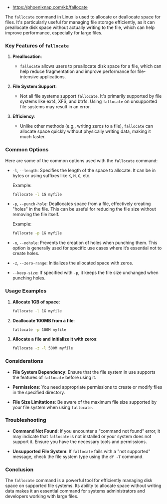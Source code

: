 - https://phoenixnap.com/kb/fallocate

The `fallocate` command in Linux is used to allocate or deallocate space for files. It's particularly useful for managing file storage efficiently, as it can preallocate disk space without actually writing to the file, which can help improve performance, especially for large files.

### Key Features of `fallocate`

1. **Preallocation**:
   - `fallocate` allows users to preallocate disk space for a file, which can help reduce fragmentation and improve performance for file-intensive applications.

2. **File System Support**:
   - Not all file systems support `fallocate`. It's primarily supported by file systems like ext4, XFS, and btrfs. Using `fallocate` on unsupported file systems may result in an error.

3. **Efficiency**:
   - Unlike other methods (e.g., writing zeros to a file), `fallocate` can allocate space quickly without physically writing data, making it much faster.

### Common Options

Here are some of the common options used with the `fallocate` command:

- `-l`, `--length`: Specifies the length of the space to allocate. It can be in bytes or using suffixes like `K`, `M`, `G`, etc.
  
  Example:
  ```bash
  fallocate -l 1G myfile
  ```

- `-p`, `--punch-hole`: Deallocates space from a file, effectively creating "holes" in the file. This can be useful for reducing the file size without removing the file itself.

  Example:
  ```bash
  fallocate -p 1G myfile
  ```

- `-n`, `--nohole`: Prevents the creation of holes when punching them. This option is generally used for specific use cases where it’s essential not to create holes.

- `-z`, `--zero-range`: Initializes the allocated space with zeros.

- `--keep-size`: If specified with `-p`, it keeps the file size unchanged when punching holes.

### Usage Examples

1. **Allocate 1GB of space**:
   ```bash
   fallocate -l 1G myfile
   ```

2. **Deallocate 100MB from a file**:
   ```bash
   fallocate -p 100M myfile
   ```

3. **Allocate a file and initialize it with zeros**:
   ```bash
   fallocate -z -l 500M myfile
   ```

### Considerations

- **File System Dependency**: Ensure that the file system in use supports the features of `fallocate` before using it.
  
- **Permissions**: You need appropriate permissions to create or modify files in the specified directory.

- **File Size Limitations**: Be aware of the maximum file size supported by your file system when using `fallocate`.

### Troubleshooting

- **Command Not Found**: If you encounter a "command not found" error, it may indicate that `fallocate` is not installed or your system does not support it. Ensure you have the necessary tools and permissions.

- **Unsupported File System**: If `fallocate` fails with a "not supported" message, check the file system type using the `df -T` command.

### Conclusion

The `fallocate` command is a powerful tool for efficiently managing disk space on supported file systems. Its ability to allocate space without writing data makes it an essential command for systems administrators and developers working with large files.
